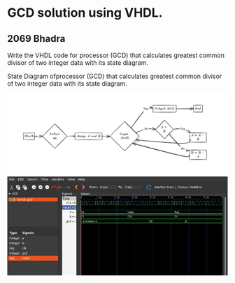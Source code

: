 
<h1>GCD solution using VHDL.</h1>
<h2>2069 Bhadra</h2>
<p>Write the VHDL code for processor (GCD) that calculates greatest common divisor of two integer data with its state diagram.</p>
<p>State Diagram ofprocessor (GCD) that calculates greatest common divisor of two integer data with its state diagram.</p>
<img src="./GCD.png" alt="GCD for two numbers." />
<img src="./GCD.jpg" alt="GCD for two numbers." />

